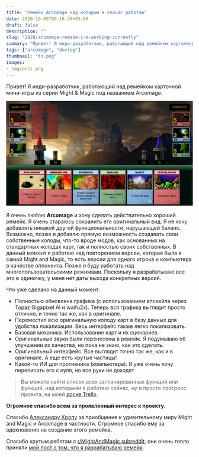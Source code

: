 ```yaml
---
title: "Ремейк Arcomage над которым я сейчас работаю"
date: 2020-10-05T00:16:38+03:00
draft: false
description: ""
slug: "2020/arcomage-remake-i-m-working-currently"
summary: "Привет! Я инди-разработчик, работающий над ремейком карточной мини-игры из серии Might & Magic под названием Arcomage."
tags: ["arcomage", "devlog"]
thumbnail: "tn.png"
images:
- img/post.png
---
```

Привет! Я инди-разработчик, работающий над ремейком карточной мини-игры из серии Might & Magic под названием Arcomage.

![Скриншот](img/post.png)

Я очень люблю **Arcomage** и хочу сделать действительно хороший ремейк. Я очень стараюсь сохранить его оригинальный вид. Я не хочу добавлять никакой другой функциональности, нарушающей баланс. Возможно, позже я добавлю прямую возможность создавать свои собственные колоды, что-то вроде модов, как основанных на стандартных колодах карт, так и полностью своих собственных. В данный момент я работаю над повторением версии, которая была в самой Might and Magic, то есть версии для одного игрока и компьютера в качестве оппонента. Позже я буду работать над многопользовательскими режимами. Поскольку я разрабатываю все это в одиночку, у меня нет даты выхода конкретных версий.

Что уже сделано на данный момент:
* Полностью обновлена графика (с использованием апскейла через Topaz Gigapixel AI и waifu2x). Теперь вся графика выглядит просто отлично, и точно так же, как в оригинале.
* Переместил всю оригинальную колоду карт в базу данных для удобства локализации. Весь интерфейс также легко локализовать.
* Базовая механика. Использование карт и их сценариев.
* Оригинальные звуки были перенесены в ремейк. Я подумываю об улучшении их качества, но пока не знаю, как это сделать.
* Оригинальный интерфейс. Все выглядит точно так же, как и в оригинале. А еще есть крутые частицы!
* Какой-то ИИ для противника (компьютера). Я уже очень хочу переписать его с нуля, но все руки не доходят.

> Вы можете найти список всех запланированных функций или функций, над которыми я работаю сейчас, ну и просто прогресс проекта, на моей [доске Trello](https://trello.com/b/nQuzlNk5/arcomage-remake).

**Огромное спасибо всем за проявленный интерес к проекту.**

Спасибо [Александру Кропу](https://www.youtube.com/channel/UC8HnwuT88qHrixEJPdlJMvQ) за приобщение к удивительному миру Might and Magic и Arcomage в частности. Огромное спасибо ему за вдохновение на создание этого ремейка.

Спасибо крутым ребятам с [r/MightAndMagic subreddit](https://www.reddit.com/r/MightAndMagic/), они очень тепло приняли [мой пост о том, что я разрабатываю ремейк](https://www.reddit.com/r/MightAndMagic/comments/iz78ye/arcomage_fanremake_i_working_on_here_is_some/).
